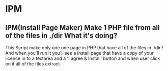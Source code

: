 # IPM
IPM(Install Page Maker) Make 1 PHP file from all of the files in ./dir
What it's doing?
----------------------
This Script make only one one page in PHP that have all of the files in ./dir !
And when you'll run it you'll see a install page that have a copy of your licence in to a textarea and a 'I agree & Install' button and when user click on it all of the files extract
